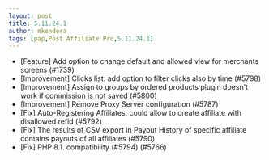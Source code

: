 ```yaml
---
layout: post
title: 5.11.24.1
author: mkendera
tags: [pap,Post Affiliate Pro,5.11.24.1]
---
```


- [Feature] Add option to change default and allowed view for merchants screens (#1739)
- [Improvement] Clicks list: add option to filter clicks also by time (#5798)
- [Improvement] Assign to groups by ordered products plugin doesn't work if commission is not saved (#5800)
- [Improvement] Remove Proxy Server configuration (#5787)
- [Fix] Auto-Registering Affiliates: could allow to create affiliate with disallowed refid (#5792)
- [Fix] The results of CSV export in Payout History of specific affiliate contains payouts of all affiliates (#5790)
- [Fix] PHP 8.1. compatibility (#5794) (#5766)
